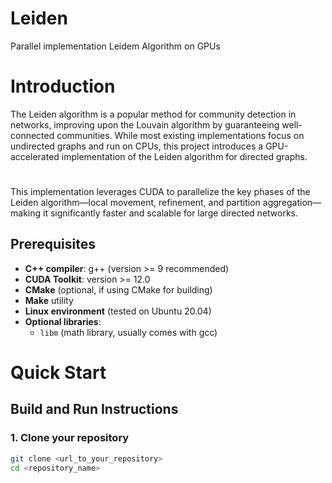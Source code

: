 # Leiden
Parallel implementation Leidem Algorithm on GPUs

# **Introduction**
The Leiden algorithm is a popular method for community detection in networks, improving upon the Louvain algorithm by guaranteeing well-connected communities. While most existing implementations focus on undirected graphs and run on CPUs, this project introduces a GPU-accelerated implementation of the Leiden algorithm for directed graphs.
#
This implementation leverages CUDA to parallelize the key phases of the Leiden algorithm—local movement, refinement, and partition aggregation—making it significantly faster and scalable for large directed networks.

## Prerequisites
- **C++ compiler**: g++ (version >= 9 recommended)
- **CUDA Toolkit**: version >= 12.0
- **CMake** (optional, if using CMake for building)
- **Make** utility
- **Linux environment** (tested on Ubuntu 20.04)
- **Optional libraries**:
  - `libm` (math library, usually comes with gcc)

# Quick Start
## Build and Run Instructions

### 1. Clone your repository
```bash
git clone <url_to_your_repository>
cd <repository_name>




